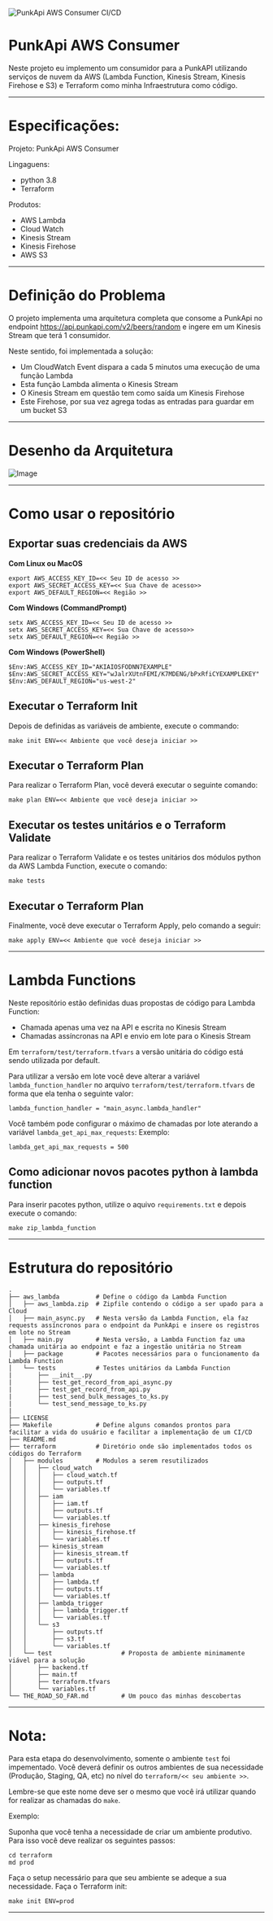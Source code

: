 ![PunkApi AWS Consumer CI/CD](https://github.com/flavio-assis/aws-punkapi-consumer/workflows/PunkApi%20AWS%20Consumer%20CI/CD/badge.svg)
# PunkApi AWS Consumer
Neste projeto eu implemento um consumidor para a PunkAPI utilizando serviços de nuvem da AWS (Lambda Function, Kinesis Stream, Kinesis Firehose e S3) e Terraform como minha Infraestrutura como código.

___
# Especificações:

Projeto: PunkApi AWS Consumer

Lingaguens:
  - python 3.8
  - Terraform

Produtos:
  - AWS Lambda 
  - Cloud Watch
  - Kinesis Stream
  - Kinesis Firehose
  - AWS S3
___

# Definição do Problema 

O projeto implementa uma arquitetura completa que consome a PunkApi no endpoint
https://api.punkapi.com/v2/beers/random e ingere em um Kinesis Stream que terá 1
consumidor.

Neste sentido, foi implementada a solução:

- Um CloudWatch Event dispara a cada 5 minutos uma execução de uma função Lambda
- Esta função Lambda alimenta o Kinesis Stream
- O Kinesis Stream em questão tem como saída um Kinesis Firehose
- Este Firehose, por sua vez agrega todas as entradas para guardar em um bucket S3

---
# Desenho da Arquitetura
![Image](.images/desenho_da_arquitura.png)

---
# Como usar o repositório
## Exportar suas credenciais da AWS
__Com Linux ou MacOS__
```
export AWS_ACCESS_KEY_ID=<< Seu ID de acesso >>
export AWS_SECRET_ACCESS_KEY=<< Sua Chave de acesso>>
export AWS_DEFAULT_REGION=<< Região >>
```
__Com Windows (CommandPrompt)__ 

```
setx AWS_ACCESS_KEY_ID=<< Seu ID de acesso >>
setx AWS_SECRET_ACCESS_KEY=<< Sua Chave de acesso>>
setx AWS_DEFAULT_REGION=<< Região >>
```
__Com Windows (PowerShell)__ 
```
$Env:AWS_ACCESS_KEY_ID="AKIAIOSFODNN7EXAMPLE"
$Env:AWS_SECRET_ACCESS_KEY="wJalrXUtnFEMI/K7MDENG/bPxRfiCYEXAMPLEKEY"
$Env:AWS_DEFAULT_REGION="us-west-2"
```

## Executar o Terraform Init
Depois de definidas as variáveis de ambiente, execute o commando:
```
make init ENV=<< Ambiente que você deseja iniciar >>
```

## Executar o Terraform Plan
Para realizar o Terraform Plan, você deverá executar o seguinte comando: 
```
make plan ENV=<< Ambiente que você deseja iniciar >>
```

## Executar os testes unitários e o Terraform Validate
Para realizar o Terraform Validate e os testes unitários dos módulos python da AWS Lambda Function, execute o comando:
```
make tests
```

## Executar o Terraform Plan
Finalmente, vocẽ deve executar o Terraform Apply, pelo comando a seguir: 
```
make apply ENV=<< Ambiente que você deseja iniciar >>
```
---
# Lambda Functions
Neste repositório estão definidas duas propostas de código para Lambda Function:
- Chamada apenas uma vez na API e escrita no Kinesis Stream
- Chamadas assíncronas na API e envio em lote para o Kinesis Stream

Em `terraform/test/terraform.tfvars` a versão unitária do código está sendo utilizada por default.

Para utilizar a versão em lote você deve alterar a variável `lambda_function_handler` 
no arquivo `terraform/test/terraform.tfvars` de forma que ela tenha o seguinte valor:

```
lambda_function_handler = "main_async.lambda_handler"
```
Você também pode configurar o máximo de chamadas por lote aterando a variável `lambda_get_api_max_requests`:
Exemplo:
```
lambda_get_api_max_requests = 500
```

## Como adicionar novos pacotes python à lambda function

Para inserir pacotes python, utilize o aquivo `requirements.txt` e depois execute o comando:

```
make zip_lambda_function
```

---
# Estrutura do repositório
```
.
├── aws_lambda          # Define o código da Lambda Function        
│   ├── aws_lambda.zip  # Zipfile contendo o código a ser upado para a Cloud
│   ├── main_async.py   # Nesta versão da Lambda Function, ela faz requests assíncronos para o endpoint da PunkApi e insere os registros em lote no Stream
│   ├── main.py         # Nesta versão, a Lambda Function faz uma chamada unitária ao endpoint e faz a ingestão unitária no Stream
│   ├── package         # Pacotes necessários para o funcionamento da Lambda Function
│   └── tests           # Testes unitários da Lambda Function
|       ├── __init__.py
|       ├── test_get_record_from_api_async.py
|       ├── test_get_record_from_api.py
|       ├── test_send_bulk_messages_to_ks.py
|       └── test_send_message_to_ks.py
|
├── LICENSE             
├── Makefile            # Define alguns comandos prontos para facilitar a vida do usuário e facilitar a implementação de um CI/CD
├── README.md           
├── terraform           # Diretório onde são implementados todos os códigos do Terraform
│   ├── modules         # Modulos a serem resutilizados
│   │   ├── cloud_watch
│   │   │   ├── cloud_watch.tf
│   │   │   ├── outputs.tf
│   │   │   └── variables.tf
│   │   ├── iam
│   │   │   ├── iam.tf
│   │   │   ├── outputs.tf
│   │   │   └── variables.tf
│   │   ├── kinesis_firehose
│   │   │   ├── kinesis_firehose.tf
│   │   │   └── variables.tf
│   │   ├── kinesis_stream
│   │   │   ├── kinesis_stream.tf
│   │   │   ├── outputs.tf
│   │   │   └── variables.tf
│   │   ├── lambda
│   │   │   ├── lambda.tf
│   │   │   ├── outputs.tf
│   │   │   └── variables.tf
│   │   ├── lambda_trigger
│   │   │   ├── lambda_trigger.tf
│   │   │   └── variables.tf
│   │   └── s3
│   │       ├── outputs.tf
│   │       ├── s3.tf
│   │       └── variables.tf
│   └── test                   # Proposta de ambiente minimamente viável para a solução 
│       ├── backend.tf
│       ├── main.tf
│       ├── terraform.tfvars
│       └── variables.tf
└── THE_ROAD_SO_FAR.md         # Um pouco das minhas descobertas
```
---
# Nota:
Para esta etapa do desenvolvimento, somente o ambiente `test` foi impementado.
Você deverá definir os outros ambientes de sua necessidade (Produção, Staging, QA, etc)
no nível do `terraform/<< seu ambiente >>`.

Lembre-se que este nome deve ser o mesmo que você irá utilizar
quando for realizar as chamadas do `make`.

Exemplo:

Suponha que você tenha a necessidade de criar um ambiente produtivo.
Para isso você deve realizar os seguintes passos:

```
cd terraform
md prod
```
Faça o setup necessário para que seu ambiente se adeque a sua necessidade.
Faça o Terraform init:

```
make init ENV=prod
```
---